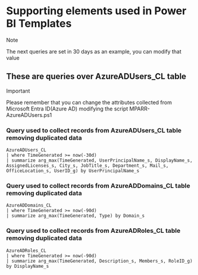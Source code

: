 # Supporting elements used in Power BI Templates

> [!NOTE]
> The next queries are set in 30 days as an example, you can modify that value

## These are queries over AzureADUsers_CL table

> [!IMPORTANT]
> Please remember that you can change the attributes collected from Microsoft Entra ID(Azure AD) modifying the script MPARR-AzureADUsers.ps1

### Query used to collect records from AzureADUsers_CL table removing duplicated data
```Kusto
AzureADUsers_CL 
| where TimeGenerated >= now(-30d)
| summarize arg_max(TimeGenerated, UserPrincipalName_s, DisplayName_s, AssignedLicenses_s, City_s, JobTitle_s, Department_s, Mail_s, OfficeLocation_s, UserID_g) by UserPrincipalName_s
```

### Query used to collect records from AzureADDomains_CL table removing duplicated data
```Kusto
AzureADDomains_CL
| where TimeGenerated >= now(-90d)
| summarize arg_max(TimeGenerated, Type) by Domain_s
```

### Query used to collect records from AzureADRoles_CL table removing duplicated data
```Kusto
AzureADRoles_CL 
| where TimeGenerated >= now(-90d)
| summarize arg_max(TimeGenerated, Description_s, Members_s, RoleID_g) by DisplayName_s
```
